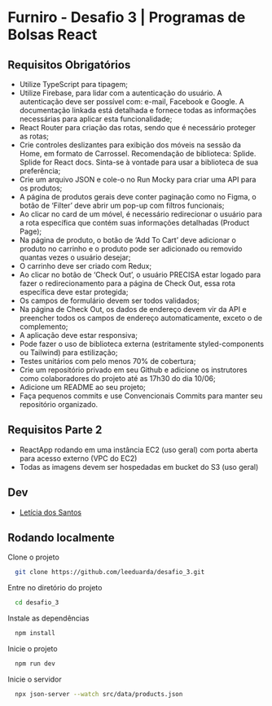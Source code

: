 # Furniro - Desafio 3 | Programas de Bolsas React

## Requisitos Obrigatórios

- Utilize TypeScript para tipagem;
- Utilize Firebase, para lidar com a autenticação do usuário. A autenticação deve ser possível com: e-mail, Facebook e Google. A documentação linkada está detalhada e fornece todas as informações necessárias para aplicar esta funcionalidade;
- React Router para criação das rotas, sendo que é necessário proteger as rotas;
- Crie controles deslizantes para exibição dos móveis na sessão da Home, em formato de Carrossel. Recomendação de biblioteca: Splide. Splide for React docs. Sinta-se à vontade para usar a biblioteca de sua preferência;
- Crie um arquivo JSON e cole-o no Run Mocky para criar uma API para os produtos;
- A página de produtos gerais deve conter paginação como no Figma, o botão de ‘Filter’ deve abrir um pop-up com filtros funcionais;
- Ao clicar no card de um móvel, é necessário redirecionar o usuário para a rota específica que contém suas informações detalhadas (Product Page);
- Na página de produto, o botão de ‘Add To Cart’ deve adicionar o produto no carrinho e o produto pode ser adicionado ou removido quantas vezes o usuário desejar;
- O carrinho deve ser criado com Redux;
- Ao clicar no botão de ‘Check Out’, o usuário PRECISA estar logado para fazer o redirecionamento para a página de Check Out, essa rota específica deve estar protegida;
- Os campos de formulário devem ser todos validados;
- Na página de Check Out, os dados de endereço devem vir da API e preencher todos os campos de endereço automaticamente, exceto o de complemento;
- A aplicação deve estar responsiva;
- Pode fazer o uso de biblioteca externa (estritamente styled-components ou Tailwind) para estilização;
- Testes unitários com pelo menos 70% de cobertura;
- Crie um repositório privado em seu Github e adicione os instrutores como colaboradores do projeto até as 17h30 do dia 10/06;
- Adicione um README ao seu projeto;
- Faça pequenos commits e use Convencionais Commits para manter seu repositório organizado.

## Requisitos Parte 2

- ReactApp rodando em uma instância EC2 (uso geral) com porta aberta para acesso externo (VPC do EC2)
- Todas as imagens devem ser hospedadas em bucket do S3 (uso geral)

## Dev
- [Letícia dos Santos](https://github.com/leeduarda)


## Rodando localmente

Clone o projeto

```bash
  git clone https://github.com/leeduarda/desafio_3.git
```

Entre no diretório do projeto

```bash
  cd desafio_3
```

Instale as dependências

```bash
  npm install
```

Inicie o projeto

```bash
  npm run dev
```

Inicie o servidor

```bash
  npx json-server --watch src/data/products.json
```

